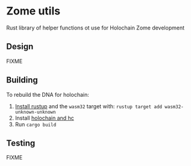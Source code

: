 # Zome utils

Rust library of helper functions ot use for Holochain Zome development


## Design

FIXME

## Building

To rebuild the DNA for holochain:
1. [Install rustup](https://rustup.rs/) and the `wasm32` target with: ``rustup target add wasm32-unknown-unknown``
1. Install [holochain and hc](https://github.com/holochain/holochain)
1. Run ``cargo build``


## Testing

FIXME